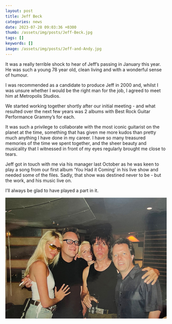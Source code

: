 ```yaml
---
layout: post
title: Jeff Beck
categories: news 
date: 2023-07-28 09:03:36 +0300
thumb: /assets/img/posts/Jeff-Beck.jpg
tags: []
keywords: [] 
image: /assets/img/posts/Jeff-and-Andy.jpg
---
```


It was a really terrible shock to hear of Jeff’s passing in January this year. He was such a young 78 year old, clean living and with a wonderful sense of humour.

I was recommended as a candidate to produce Jeff in 2000 and, whilst I was unsure whether I would be the right man for the job, I agreed to meet him at Metropolis Studios.

We started working together shortly after our initial meeting - and what resulted over the next few years was 2 albums with Best Rock Guitar Performance Grammy’s for each. 

It was such a privilege to collaborate with the most iconic guitarist on the planet at the time, something that has given me more kudos than pretty much anything I have done in my career. I have so many treasured memories of the time we spent together, and the sheer beauty and musicality that I witnessed in front of my eyes regularly brought me close to tears. 

Jeff got in touch with me via his manager last October as he was keen to play a song from our first album ‘You Had it Coming’ in his live show and needed some of the files. Sadly, that show was destined never to be - but the work, and his music live on. 

I’ll always be glad to have played a part in it.

![](/assets/img/posts/Jeff-and-Andy.jpg)